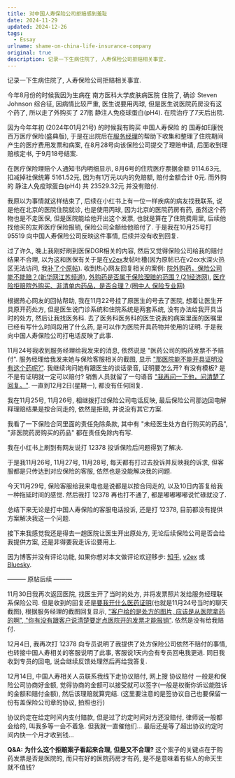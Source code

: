 ```yaml
---
title: 对中国人寿保险公司拒赔感到羞耻
date: 2024-11-29
updated: 2024-12-26
tags:
  - Essay
urlname: shame-on-china-life-insurance-company
original: true
description: 记录一下生病住院了, 人寿保险公司拒赔相关事宜.
---
```

记录一下生病住院了, 人寿保险公司拒赔相关事宜.
<!--more-->
今年8月份的时候我因为生病在 南方医科大学皮肤病医院 住院了, 确诊 Steven Johnson 综合征, 因病情比较严重, 医生说要用丙球, 但是医生说医院药房没有这个药了, 所以走了外购买了 27瓶 静注人免疫球蛋白(pH4). 在院治疗了7天后出院.

因为今年年初 (2024年01月21号) 的时候我有购买 中国人寿保险 的  国寿如E康悦百万医疗保险(盛典版), 于是在出院后在[服务经理](https://i.imgur.com/SLqzXyo.png)的帮助下收集和整理了住院期间产生的医疗费用发票和病案, 在8月28号向该保险公司提交了理赔申请, 后面收到理赔核定书, 于9月18号结案.

在医疗保险理赔个人通知书内明细显示, 8月6号的住院医疗票据金额 9114.63元, 扣减掉社保统筹 5161.52元, 因为有1万元以内的免赔额, 赔付金额合计 0元. 而外购的 静注人免疫球蛋白(pH4) 共 23529.32元 并没有赔付.

我原以为事情就这样结束了, 后续在小红书上有一位一样疾病的病友找我联系, 说是他在北京的医院住院就诊, 也是使用丙球, 因为北京的医院药房有药, 虽然这个药物也是不走医保, 但是医院能给他开出这个发票, 也就是算在了住院费用里, 后续他找他买的友邦医疗保险报销, 保险公司全额给他赔付了. 于是我在10月25号打 95519 向中国人寿保险公司反映这件事情, 后续并没有收到回复.

过了许久, 晚上我刚好刷到医保DGR相关的内容, 然后又觉得保险公司给我的赔付结果不合理, 以为这和医保有关于是在[v2ex](https://v2ex.com/t/1090550)发帖吐槽(因为原帖已在v2ex水深火热区无法访问, 我[补了个原帖](/backup/unfairness-of-medical-insurance)). 收到热心网友回复相关的案例: [院外购药，保险公司能不能赔？(新华网江苏频道)](http://js.news.cn/20240408/08d939c8f42241fda422a1366849a9dc/c.html), [外购药是否属于保险理赔的范围？(21经济网)](https://www.21jingji.com/article/20231012/herald/8af3ff43e97faaba30c5e4597b81d333.html), [医疗险拒赔院外购买、非清单内药品，是否合理？(圈中人 保险专业网)](http://qzr.cn/sys/119429.html)

根据热心网友的回帖帮助, 我在11月22号挂了原医生的号去了医院, 想着让医生开具原开药处方, 但是医生说门诊系统和住院系统是两套系统, 没有办法给我开具当时的处方, 然后让我找医务科. 去了医务科医务科的医生说我的病案里面的医嘱里已经有写什么时间段用了什么药, 是可以作为医院开具药物并使用的证明. 于是我向中国人寿保险公司打电话反映了此事.

11月24号我收到服务经理给我发来的消息, 依然说是 "医药公司的购药发票不予赔付". 服务经理给我发来她与保险客服相关的截图, 显示 ["那医院能不能开具证明没有这个药呢?"](https://i.imgur.com/ynQtywE.jpeg). 我继续询问她有跟医生的谈话录音, 证明要怎么开? 有没有模板? 是不是有证明就一定可以赔付? 销售人员就留了一句语音 ["我再问一下他，问清楚了回复。"](https://i.imgur.com/IBYNbGH.png). 一直到12月2日(星期一), 都没有任何回复.

我在11月25号, 11月26号, 相继拨打过保险公司电话反映, 最后保险公司那边回电解释理赔结果是按合同走的, 依然是拒赔, 并说没有其它方案.

我看了一下保险合同里面的责任免除条款, 其中有 "未经医生处方自行购买的药品", "非医院药房购买的药品" 都在责任免除内有写.

我在小红书上刷到有网友说打 12378 投诉保险后问题得到了解决.

于是我11月26号, 11月27号, 11月28号, 每天都有打过去投诉并反映我的诉求, 但客服都是只传达到对应保险的客服, 依然也是没能解决我的问题. 

今天11月29号, 保险客服给我来电也是说都是以按合同走的, 以及10日内答复给我一种拖延时间的感觉. 然后我打 12378 再也打不通了, 都是嘟嘟嘟嘟说忙碌就没了.

总结下来无论是打中国人寿保险的客服电话投诉, 还是打 12378, 目前都没有提供方案解决我这一个问题.

接下来我感觉我还是得去一趟医院让医生开出原处方, 无论后续保险公司是否会给我提供方案, 还是非得要我走诉讼要用上.

因为博客并没有评论功能, 如果你想对本文做评论欢迎移步: [知乎](https://www.zhihu.com/question/5485170167), [v2ex](https://v2ex.com/t/1093769) 或 [Bluesky](https://bsky.app/profile/someexp.bsky.social/post/3lc36td4x6k2t). 

——— 原帖后续 ———

11月30日我再次返回医院, 找医生开了当时的处方, 并将发票照片发给服务经理联系保险公司. 但是收到的回复还是[要我开什么医药证明](https://i.imgur.com/1mCDdYn.png)(也就是11月24号当时的聊天截图), 根据服务经理的截图回复显示, ["客户给的是处方的图片, 应该是从医院拿药的啊", "你有没有跟客户说清楚要定点医院开的发票才能报销"](https://i.imgur.com/aF73v46.jpeg). 依然是没有给我赔付.

12月4日, 我再次打 12378 向专员说明了我提供了处方保险公司依然不赔付的事情, 也转接中国人寿相关的客服说明了此事, 客服说1天内会有专员回电我更进. 同日我收到专员的回电, 说会继续反馈处理然后再给我答复.

12月14日, 中国人寿相关人员联系我线下走协议赔付, 网上搜 协议赔付 一般是和保险公司协商好金额, 觉得协商的金额可以接受就可以签字(一般是权衡你诉讼能胜诉的金额和赔付金额), 然后该理赔就算完结. (这里要注意的是签协议自己也要保留一份有盖保险公司章的协议, 拍照也行)

协议约定在给定时间内支付赔款, 但是过了约定时间对方还没赔付, 律师说一般都会给的, 叫我多等一会不着急. 但我就一直催他们... 最后还是等了超出协议约定时间内快一个月才收到钱... 

**Q&A:**
**为什么这个拒赔案子看起来合理, 但是又不合理?**
这个案子的关键点在于购药发票是否是医院的, 而只有好的医院药房才有药, 是不是意味着有些人的命天生就不值钱?